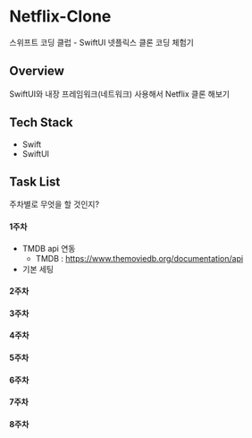 # Netflix-Clone
스위프트 코딩 클럽 - SwiftUI 넷플릭스 클론 코딩 체험기

## Overview

SwiftUI와 내장 프레임워크(네트워크) 사용해서 Netflix 클론 해보기

## Tech Stack
* Swift
* SwiftUI

## Task List
주차별로 무엇을 할 것인지?

#### 1주차
* TMDB api 연동
  * TMDB : https://www.themoviedb.org/documentation/api
* 기본 세팅

#### 2주차

#### 3주차

#### 4주차

#### 5주차

#### 6주차

#### 7주차

#### 8주차
